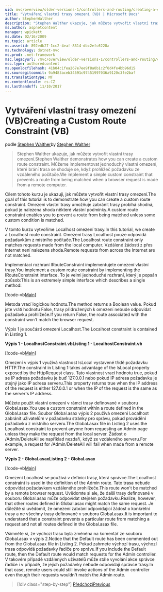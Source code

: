 ```yaml
---
uid: mvc/overview/older-versions-1/controllers-and-routing/creating-a-custom-route-constraint-vb
title: "Vytváření vlastní trasy omezení (VB) | Microsoft Docs"
author: StephenWalther
description: "Stephen Walther ukazuje, jak můžete vytvořit vlastní trasy omezení. Implementaci jednoduchou vlastní omezení, které brání v dodržení trasa odpovídá w..."
ms.author: aspnetcontent
manager: wpickett
ms.date: 02/16/2009
ms.topic: article
ms.assetid: 892edb27-1cc2-4eaf-8314-dbc2efc6228a
ms.technology: dotnet-mvc
ms.prod: .net-framework
msc.legacyurl: /mvc/overview/older-versions-1/controllers-and-routing/creating-a-custom-route-constraint-vb
msc.type: authoredcontent
ms.openlocfilehash: 41b04c1fea267e7ee9f8a0b1c2f0d4fe4bb96d15
ms.sourcegitcommit: 9a9483aceb34591c97451997036a9120c3fe2baf
ms.translationtype: MT
ms.contentlocale: cs-CZ
ms.lasthandoff: 11/10/2017
---
```

<a name="creating-a-custom-route-constraint-vb"></a><span data-ttu-id="46dcb-104">Vytváření vlastní trasy omezení (VB)</span><span class="sxs-lookup"><span data-stu-id="46dcb-104">Creating a Custom Route Constraint (VB)</span></span>
====================
<span data-ttu-id="46dcb-105">podle [Stephen Walther](https://github.com/StephenWalther)</span><span class="sxs-lookup"><span data-stu-id="46dcb-105">by [Stephen Walther](https://github.com/StephenWalther)</span></span>

> <span data-ttu-id="46dcb-106">Stephen Walther ukazuje, jak můžete vytvořit vlastní trasy omezení.</span><span class="sxs-lookup"><span data-stu-id="46dcb-106">Stephen Walther demonstrates how you can create a custom route constraint.</span></span> <span data-ttu-id="46dcb-107">Můžeme implementovat jednoduchý vlastní omezení, které brání trasa se shoduje se, když prohlížeč požadavku ze vzdáleného počítače.</span><span class="sxs-lookup"><span data-stu-id="46dcb-107">We implement a simple custom constraint that prevents a route from being matched when a browser request is made from a remote computer.</span></span>


<span data-ttu-id="46dcb-108">Cílem tohoto kurzu je ukazují, jak můžete vytvořit vlastní trasy omezení.</span><span class="sxs-lookup"><span data-stu-id="46dcb-108">The goal of this tutorial is to demonstrate how you can create a custom route constraint.</span></span> <span data-ttu-id="46dcb-109">Omezení vlastní trasy umožňuje zabránit trasy probíhá shodná, pokud je nalezena shoda některé vlastní podmínky.</span><span class="sxs-lookup"><span data-stu-id="46dcb-109">A custom route constraint enables you to prevent a route from being matched unless some custom condition is matched.</span></span>

<span data-ttu-id="46dcb-110">V tomto kurzu vytvoříme Localhost omezení trasy.</span><span class="sxs-lookup"><span data-stu-id="46dcb-110">In this tutorial, we create a Localhost route constraint.</span></span> <span data-ttu-id="46dcb-111">Omezení trasy Localhost pouze odpovídá požadavkům z místního počítače.</span><span class="sxs-lookup"><span data-stu-id="46dcb-111">The Localhost route constraint only matches requests made from the local computer.</span></span> <span data-ttu-id="46dcb-112">Vzdálené žádosti z přes Internet není nalezena shoda.</span><span class="sxs-lookup"><span data-stu-id="46dcb-112">Remote requests from across the Internet are not matched.</span></span>

<span data-ttu-id="46dcb-113">Implementací rozhraní IRouteConstraint implementujete omezení vlastní trasy.</span><span class="sxs-lookup"><span data-stu-id="46dcb-113">You implement a custom route constraint by implementing the IRouteConstraint interface.</span></span> <span data-ttu-id="46dcb-114">To je velmi jednoduché rozhraní, který je popsán způsob:</span><span class="sxs-lookup"><span data-stu-id="46dcb-114">This is an extremely simple interface which describes a single method:</span></span>

[!code-vb[Main](creating-a-custom-route-constraint-vb/samples/sample1.vb)]

<span data-ttu-id="46dcb-115">Metoda vrací logickou hodnotu.</span><span class="sxs-lookup"><span data-stu-id="46dcb-115">The method returns a Boolean value.</span></span> <span data-ttu-id="46dcb-116">Pokud jste vrátí hodnotu False, trasy přidružených k omezení nebude odpovídat požadavku prohlížeče.</span><span class="sxs-lookup"><span data-stu-id="46dcb-116">If you return False, the route associated with the constraint won't match the browser request.</span></span>

<span data-ttu-id="46dcb-117">Výpis 1 je součástí omezení Localhost.</span><span class="sxs-lookup"><span data-stu-id="46dcb-117">The Localhost constraint is contained in Listing 1.</span></span>

<span data-ttu-id="46dcb-118">**Výpis 1 - LocalhostConstraint.vb**</span><span class="sxs-lookup"><span data-stu-id="46dcb-118">**Listing 1 - LocalhostConstraint.vb**</span></span>

[!code-vb[Main](creating-a-custom-route-constraint-vb/samples/sample2.vb)]

<span data-ttu-id="46dcb-119">Omezení v výpis 1 využívá vlastnost IsLocal vystavené třídě požadavku HTTP.</span><span class="sxs-lookup"><span data-stu-id="46dcb-119">The constraint in Listing 1 takes advantage of the IsLocal property exposed by the HttpRequest class.</span></span> <span data-ttu-id="46dcb-120">Tato vlastnost vrací hodnotu true, pokud se IP adresa požadavku je buď 127.0.0.1 nebo pokud IP adresa požadavku je stejný jako IP adresa serveru.</span><span class="sxs-lookup"><span data-stu-id="46dcb-120">This property returns true when the IP address of the request is either 127.0.0.1 or when the IP of the request is the same as the server's IP address.</span></span>

<span data-ttu-id="46dcb-121">Můžete použít vlastní omezení v rámci trasy definované v souboru Global.asax.</span><span class="sxs-lookup"><span data-stu-id="46dcb-121">You use a custom constraint within a route defined in the Global.asax file.</span></span> <span data-ttu-id="46dcb-122">Soubor Global.asax výpis 2 používá omezení Localhost zabránit uživatelům v požadavku stránky pro správu, pokud provádění požadavku z místního serveru.</span><span class="sxs-lookup"><span data-stu-id="46dcb-122">The Global.asax file in Listing 2 uses the Localhost constraint to prevent anyone from requesting an Admin page unless they make the request from the local server.</span></span> <span data-ttu-id="46dcb-123">Žádost o /Admin/DeleteAll se například nezdaří, když ze vzdáleného serveru.</span><span class="sxs-lookup"><span data-stu-id="46dcb-123">For example, a request for /Admin/DeleteAll will fail when made from a remote server.</span></span>

<span data-ttu-id="46dcb-124">**Výpis 2 - Global.asax**</span><span class="sxs-lookup"><span data-stu-id="46dcb-124">**Listing 2 - Global.asax**</span></span>

[!code-vb[Main](creating-a-custom-route-constraint-vb/samples/sample3.vb)]

<span data-ttu-id="46dcb-125">Omezení Localhost se používá v definici trasy, která správce.</span><span class="sxs-lookup"><span data-stu-id="46dcb-125">The Localhost constraint is used in the definition of the Admin route.</span></span> <span data-ttu-id="46dcb-126">Tato trasa nebude odpovídat požadavkem vzdáleného prohlížeče.</span><span class="sxs-lookup"><span data-stu-id="46dcb-126">This route won't be matched by a remote browser request.</span></span> <span data-ttu-id="46dcb-127">Uvědomte si ale, že další trasy definované v souboru Global.asax může odpovídat stejném požadavku.</span><span class="sxs-lookup"><span data-stu-id="46dcb-127">Realize, however, that other routes defined in Global.asax might match the same request.</span></span> <span data-ttu-id="46dcb-128">Je důležité si uvědomit, že omezení zabrání odpovídající žádost o konkrétní trasy a ne všechny trasy definované v souboru Global.asax.</span><span class="sxs-lookup"><span data-stu-id="46dcb-128">It is important to understand that a constraint prevents a particular route from matching a request and not all routes defined in the Global.asax file.</span></span>

<span data-ttu-id="46dcb-129">Všimněte si, že výchozí trasu byla změněna na komentář ze souboru Global.asax v výpis 2.</span><span class="sxs-lookup"><span data-stu-id="46dcb-129">Notice that the Default route has been commented out from the Global.asax file in Listing 2.</span></span> <span data-ttu-id="46dcb-130">Pokud zahrnete výchozí trasu, výchozí trasa odpovídá požadavky řadiče pro správu.</span><span class="sxs-lookup"><span data-stu-id="46dcb-130">If you include the Default route, then the Default route would match requests for the Admin controller.</span></span> <span data-ttu-id="46dcb-131">V takovém případě vzdálených uživatelů může stále vyvolání akce správce řadiče i v případě, že jejich požadavky nebude odpovídají správce trasy.</span><span class="sxs-lookup"><span data-stu-id="46dcb-131">In that case, remote users could still invoke actions of the Admin controller even though their requests wouldn't match the Admin route.</span></span>

>[!div class="step-by-step"]
[<span data-ttu-id="46dcb-132">Předchozí</span><span class="sxs-lookup"><span data-stu-id="46dcb-132">Previous</span></span>](creating-a-route-constraint-vb.md)
